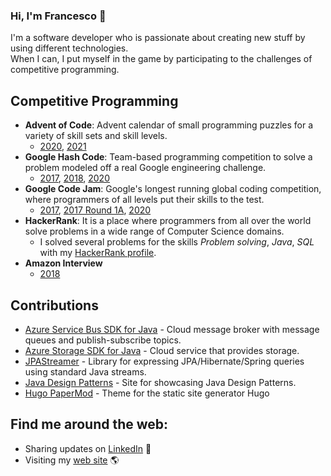 ### Hi, I'm Francesco 👋

I'm a software developer who is passionate about creating new stuff by using different technologies. </br>
When I can, I put myself in the game by participating to the challenges of competitive programming.


## Competitive Programming
* <b> Advent of Code</b>: Advent calendar of small programming puzzles for a variety of skill sets and skill levels.
   * [2020](https://github.com/frascu-competitive-programming/Advent-of-Code-2020), [2021](https://github.com/frascu/advent-of-code-2021)
* <b>Google Hash Code</b>: Team-based programming competition to solve a problem modeled off a real Google engineering challenge.
   * [2017](https://github.com/frascu-competitive-programming/HashCode2017-QualificationRound), [2018](https://github.com/frascu-competitive-programming/HashCode2018-QualificationRound), [2020](https://web.archive.org/web/20201008164840/https://klopotekhashcode2020.github.io/)
* <b>Google Code Jam</b>:  Google's longest running global coding competition, where programmers of all levels put their skills to the test.
   * [2017](https://github.com/frascu-competitive-programming/CodeJam2017-QualificationRound), [2017 Round 1A](https://github.com/frascu-competitive-programming/CodeJam2017-Round1A), [2020](https://github.com/frascu-competitive-programming/CodeJam2020-QualificationRound)
* <b>HackerRank</b>: It is a place where programmers from all over the world solve problems in a wide range of Computer Science domains. 
   * I solved several problems for the skills <i>Problem solving</i>, <i>Java</i>, <i>SQL</i> with my [HackerRank profile](https://www.hackerrank.com/frascu).
* <b> Amazon Interview </b>
   * [2018](https://github.com/frascu-competitive-programming/amazon-interview-2018)

## Contributions
* [Azure Service Bus SDK for Java](https://github.com/Azure/azure-sdk-for-java/pulls?q=is%3Apr+is%3Aclosed+author%3Afrascu+review%3Aapproved+label%3A%22Service+Bus%22) - Cloud message broker with message queues and publish-subscribe topics.
* [Azure Storage SDK for Java](https://github.com/Azure/azure-sdk-for-java/pulls?q=is%3Apr+is%3Aclosed+author%3Afrascu+review%3Aapproved+label%3AStorage) - Cloud service that provides storage.
*  [JPAStreamer](https://github.com/speedment/jpa-streamer/pulls?q=is%3Apr+is%3Amerged+author%3Afrascu+) - Library for expressing JPA/Hibernate/Spring queries using standard Java streams.
* [Java Design Patterns](https://github.com/iluwatar/java-design-patterns/pulls?q=is%3Apr+author%3Afrascu+is%3Amerged) - Site for showcasing Java Design Patterns.
* [Hugo PaperMod](https://github.com/adityatelange/hugo-PaperMod/pulls?q=is%3Apr+author%3Afrascu+is%3Amerged) - Theme for the static site generator Hugo
## Find me around the web: 
- Sharing updates on <a href="https://www.linkedin.com/in/francesco-scuccimarri/">LinkedIn</a> 💼
- Visiting my [web site](https://frascu.github.io) 🌎
<!--
**frascu/frascu** is a ✨ _special_ ✨ repository because its `README.md` (this file) appears on your GitHub profile.

Here are some ideas to get you started:

- 🔭 I’m currently working on ...
- 🌱 I’m currently learning ...
- 👯 I’m looking to collaborate on ...
- 🤔 I’m looking for help with ...
- 💬 Ask me about ...
- 📫 How to reach me: ...
- 😄 Pronouns: ...
- ⚡ Fun fact: ...
-->
